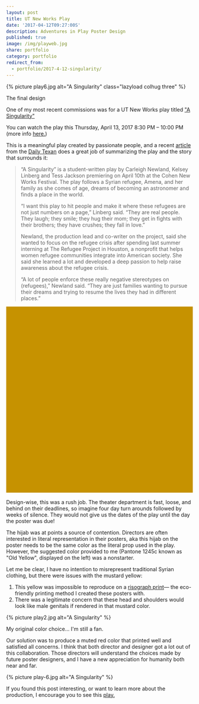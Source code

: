 ```yaml
---
layout: post
title: UT New Works Play
date: '2017-04-12T09:27:00S'
description: Adventures in Play Poster Design
published: true
image: /img/playweb.jpg
share: portfolio
category: portfolio
redirect_from:
  - portfolio/2017-4-12-singularity/
---
```


{% picture play6.jpg alt="A Singularity" class="lazyload colhug three" %}
<div class="col three caption">
The final design</div>

One of my most recent commissions was for a UT New Works play titled ["A Singularity"](https://www.dailytexanonline.com/2017/04/04/student-play-gives-voice-to-struggles-of-syrian-refugees)

You can watch the play this Thursday, April 13, 2017
8:30 PM – 10:00 PM (more info [here.](https://www.eventbrite.com/e/a-singularity-tickets-33269303382))

This is a meaningful play created by passionate people, and a recent [article](https://www.dailytexanonline.com/2017/04/04/student-play-gives-voice-to-struggles-of-syrian-refugees) from the [Daily Texan](https://www.dailytexanonline.com) does a great job of summarizing the play and the story that surrounds it:

>“A Singularity” is a student-written play by Carleigh Newland, Kelsey Linberg and Tess Jackson premiering on April 10th at the Cohen New Works Festival. The play follows a Syrian refugee, Amena, and her family as she comes of age, dreams of becoming an astronomer and finds a place in the world.
>
>“I want this play to hit people and make it where these refugees are not just numbers on a page,” Linberg said. “They are real people. They laugh; they smile; they hug their mom; they get in fights with their brothers; they have crushes; they fall in love.”
>
>Newland, the production lead and co-writer on the project, said she wanted to focus on the refugee crisis after spending last summer interning at The Refugee Project in Houston, a nonprofit that helps women refugee communities integrate into American society. She said she learned a lot and developed a deep passion to help raise awareness about the refugee crisis.
>
>“A lot of people enforce these really negative stereotypes on (refugees),” Newland said. “They are just families wanting to pursue their dreams and trying to resume the lives they had in different places.”

<img class="col one lazyload" src="/img/play4.jpg"  data-action="zoom">

Design-wise, this was a rush job. The theater department is fast, loose, and behind on their deadlines, so imagine four day turn arounds followed by weeks of silence. They would not give us the dates of the play until the day the poster was due!


The hijab was at points a source of contention. Directors are often interested in literal representation in their posters, aka this hijab on the poster needs to be the same color as the literal prop used in the play. However, the suggested color provided to me (Pantone 1245c known as "Old Yellow", displayed on the left) was a nonstarter.

Let me be clear, I have no intention to misrepresent traditional  Syrian clothing, but there were issues with the mustard yellow:
1. This yellow was impossible to reproduce on a [risograph print](https://hatopress.net/printing/)— the eco-friendly printing method I created these posters with.
2. There was a legitimate concern that these head and shoulders would look like male genitals if rendered in that mustard color.

{% picture play2.jpg alt="A Singularity" %}
<div class="col three caption">
My original color choice... I'm still a fan.</div>

Our solution was to produce a muted red color that printed well and satisfied all concerns. I think that both director and designer got a lot out of this collaboration. Those directors will understand the choices made by future poster designers, and I have a new appreciation for humanity both near and far.

{% picture play-6.jpg alt="A Singularity" %}

If you found this post interesting, or want to learn more about the production, I encourage you to see this [play.](https://www.eventbrite.com/e/a-singularity-tickets-33269303382)
